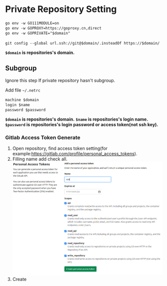 # Private Repository Setting

```
go env -w GO111MODULE=on
go env -w GOPROXY=https://goproxy.cn,direct
go env -w GOPRIVATE="$domain"

git config --global url.ssh://git@$domain/.insteadOf https://$domain/
```

**`$domain` is repositories's domain.**

## Subgroup

Ignore this step If private repository hasn't subgroup.

Add file `~/.netrc`

```
machine $domain
login $name
password $password
```

**`$domain` is repositories's domain.**
**`$name` is repositories's login name.**
**`$password` is repositories's login password or access token(not ssh key).**

### Gitlab Access Token Generate

1. Open repository, find access token setting(for example:https://gitlab.com/profile/personal_access_tokens).
2. Filling name add check all.
   ![](../../assets/access_token.png)
3. Create
